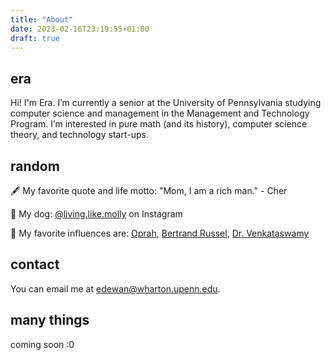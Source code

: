 ```yaml
---
title: "About"
date: 2023-02-16T23:19:55+01:00
draft: true
---
```


## era
Hi! I'm Era. I’m currently a senior at the University of Pennsylvania studying computer science and management in the Management and Technology Program. I’m interested in pure math (and its history), computer science theory, and technology start-ups.  

## random
:fountain_pen: My favorite quote and life motto: "Mom, I am a rich man."  - Cher

:dog: My dog: [@living.like.molly](https://www.instagram.com/living.like.molly/) on Instagram

:busts_in_silhouette: My favorite influences are: [Oprah](https://www.youtube.com/watch?v=6DlrqeWrczs), [Bertrand Russel](https://en.wikipedia.org/wiki/Bertrand_Russell), [Dr. Venkataswamy](https://en.wikipedia.org/wiki/Govindappa_Venkataswamy)

## contact
You can email me at edewan@wharton.upenn.edu. 

## many things 
coming soon :0



